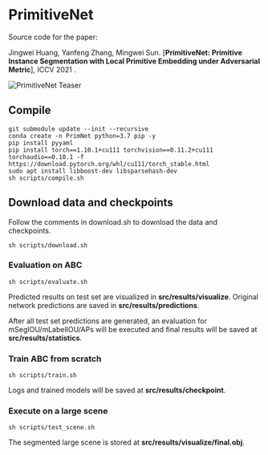 # PrimitiveNet

Source code for the paper:

Jingwei Huang, Yanfeng Zhang, Mingwei Sun. [**PrimitiveNet: Primitive Instance Segmentation with Local Primitive Embedding under Adversarial Metric**], ICCV 2021 .

![PrimitiveNet Teaser](https://github.com/hjwdzh/PrimitiveNet/raw/main/resource/teaser.jpg)

## Compile
```
git submodule update --init --recursive
conda create -n PrimNet python=3.7 pip -y
pip install pyyaml
pip install torch==1.10.1+cu111 torchvision==0.11.2+cu111 torchaudio==0.10.1 -f https://download.pytorch.org/whl/cu111/torch_stable.html
sudo apt install libboost-dev libsparsehash-dev
sh scripts/compile.sh
```

## Download data and checkpoints
Follow the comments in download.sh to download the data and checkpoints.
```
sh scripts/download.sh
```

### Evaluation on ABC
```
sh scripts/evaluate.sh
```
Predicted results on test set are visualized in **src/results/visualize**.
Original network predictions are saved in **src/results/predictions**.

After all test set predictions are generated, an evaluation for mSegIOU/mLabelIOU/APs will be executed and final results will be saved at **src/results/statistics**.

### Train ABC from scratch
```
sh scripts/train.sh
```
Logs and trained models will be saved at **src/results/checkpoint**.

### Execute on a large scene
```
sh scripts/test_scene.sh
```
The segmented large scene is stored at **src/results/visualize/final.obj**.
